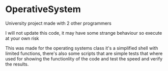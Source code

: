 # OperativeSystem
University project made with 2 other programmers

I will not update this code, it may have some strange behaviour so execute at your own risk

This was made for the operating systems class it's a simplified shell with limited functions, there's also some scripts that are simple tests that where used for showing the functionlity of the code and test the speed and verify the results.
